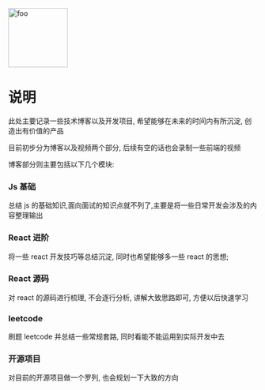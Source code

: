 <img src="https://assets.qinmei.org/images/logo.svg" alt="foo" width="120">

# 说明

此处主要记录一些技术博客以及开发项目, 希望能够在未来的时间内有所沉淀, 创造出有价值的产品

目前初步分为博客以及视频两个部分, 后续有空的话也会录制一些前端的视频

博客部分则主要包括以下几个模块:

### Js 基础

总结 js 的基础知识,面向面试的知识点就不列了,主要是将一些日常开发会涉及的内容整理输出

### React 进阶

将一些 react 开发技巧等总结沉淀, 同时也希望能够多一些 react 的思想;

### React 源码

对 react 的源码进行梳理, 不会逐行分析, 讲解大致思路即可, 方便以后快速学习

### leetcode

刷题 leetcode 并总结一些常规套路, 同时看能不能运用到实际开发中去

### 开源项目

对目前的开源项目做一个罗列, 也会规划一下大致的方向
